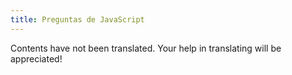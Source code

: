 ```yaml
---
title: Preguntas de JavaScript
---
```


Contents have not been translated. Your help in translating will be appreciated!